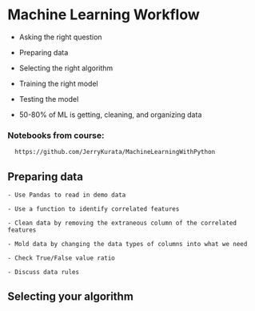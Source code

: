 # Machine Learning Workflow


  - Asking the right question

  - Preparing data

  - Selecting the right algorithm

  - Training the right model

  - Testing the model

  - 50-80% of ML is getting, cleaning, and organizing data



### Notebooks from course:


      https://github.com/JerryKurata/MachineLearningWithPython


## Preparing data


    - Use Pandas to read in demo data

    - Use a function to identify correlated features

    - Clean data by removing the extraneous column of the correlated features

    - Mold data by changing the data types of columns into what we need

    - Check True/False value ratio

    - Discuss data rules

## Selecting your algorithm
